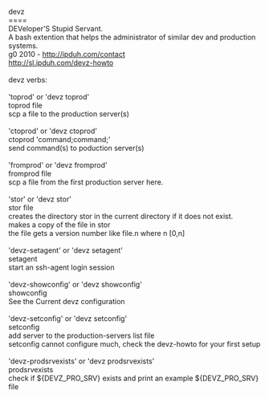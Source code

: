devz<br />
====<br />
DEVeloper'S Stupid Servant.<br />
A bash extention that helps the administrator of similar dev and production systems.<br />
g0 2010 - http://ipduh.com/contact<br />
http://sl.ipduh.com/devz-howto<br />
    <br />
devz verbs:<br />
 <br />
'toprod' or 'devz toprod'<br />
 toprod file<br />
 scp a file to the production server(s)<br />
 <br />
'ctoprod' or 'devz ctoprod'<br />
 ctoprod 'command;command;'<br />
 send command(s) to poduction server(s)<br />
 <br />
'fromprod' or 'devz fromprod'<br />
 fromprod file<br />
 scp a file from the first production server here.<br />
 <br />
'stor' or 'devz stor'<br />
 stor file<br />
 creates the directory stor in the current directory if it does not exist.<br />
 makes a copy of the file in stor<br />
 the file gets a version number like file.n where n [0,n]<br />
 <br />
'devz-setagent' or 'devz setagent'<br />
 setagent<br />
 start an ssh-agent login session<br />
 <br />
'devz-showconfig' or 'devz showconfig'<br />
 showconfig<br />
 See the Current devz configuration<br />
 <br />
'devz-setconfig' or 'devz setconfig'<br />
 setconfig<br />
 add server to the production-servers list file<br />
 setconfig cannot configure much, check the devz-howto for your first setup<br />
 <br />
'devz-prodsrvexists' or 'devz prodsrvexists'<br />
 prodsrvexists<br />
 check if ${DEVZ_PRO_SRV} exists and  print an example ${DEVZ_PRO_SRV} file<br />
 <br />
    <br />
